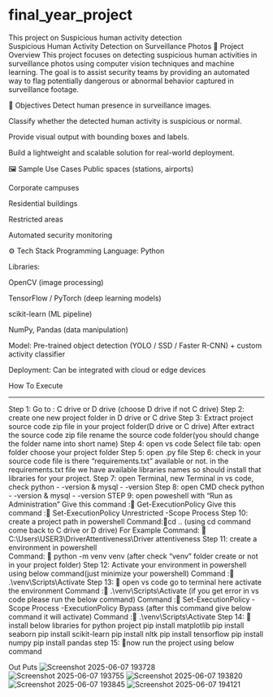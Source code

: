 # final_year_project
This project on Suspicious human activity detection  
Suspicious Human Activity Detection on Surveillance Photos
📌 Project Overview
This project focuses on detecting suspicious human activities in surveillance photos using computer vision techniques and machine learning. The goal is to assist security teams by providing an automated way to flag potentially dangerous or abnormal behavior captured in surveillance footage.

🎯 Objectives
Detect human presence in surveillance images.

Classify whether the detected human activity is suspicious or normal.

Provide visual output with bounding boxes and labels.

Build a lightweight and scalable solution for real-world deployment.

🖼️ Sample Use Cases
Public spaces (stations, airports)

Corporate campuses

Residential buildings

Restricted areas

Automated security monitoring

⚙️ Tech Stack
Programming Language: Python

Libraries:

OpenCV (image processing)

TensorFlow / PyTorch (deep learning models)

scikit-learn (ML pipeline)




NumPy, Pandas (data manipulation)

Model: Pre-trained object detection (YOLO / SSD / Faster R-CNN) + custom activity classifier

Deployment: Can be integrated with cloud or edge devices


How To Execute
************
Step 1: Go to : C drive or D drive (choose D drive if not C drive)
Step 2: create one new project folder in D drive or C drive
Step 3: Extract project source code zip file in your project folder(D drive or C drive)
             After extract the source code zip file rename the source code folder(you  should change the folder name into short name)
Step 4: open vs code 
             Select file tab: open folder choose your project folder
Step 5: open .py file
Step 6: check in your source code file is there “requirements.txt” available or not. 
             in the requirements.txt file we have available libraries names so should install that libraries for your project.
Step 7: open Terminal, new Terminal in vs code, check python - -version & mysql - -version
Step 8: open CMD check python - -version & mysql - -version
STEP 9: open poweshell with “Run as Administration”
              Give this command : Get-ExecutionPolicy
              Give this command : Set-ExecutionPolicy Unrestricted -Scope Process
Step 10: create a project path in powershell
                Command:cd .. (using cd command come back to C drive or D drive)
               For Example
               Command:  C:\Users\USER3\DriverAttentiveness\Driver attentiveness
  Step 11: create a environment in powershell              
               Command:  python -m venv venv (after check “venv” folder create or not in your project folder)
Step 12: Activate your environment in powershell using below command(just minimize your powershell)
              Command :  .\venv\Scripts\Activate
Step 13:  open vs code go to terminal here activate the environment
               Command : .\venv\Scripts\Activate (if you get error in vs code please run the below command)
               Command : Set-ExecutionPolicy -Scope Process -ExecutionPolicy Bypass (after this command give below command it will activate)
               Command : .\venv\Scripts\Activate
Step 14:  install below libraries for python project
pip install matplotlib
pip install seaborn
pip install scikit-learn
pip install nltk
pip install tensorflow
pip install numpy
pip install pandas
step 15: now run the project using below command

Out Puts
![Screenshot 2025-06-07 193728](https://github.com/user-attachments/assets/1f246558-9fff-4c92-bb56-bdab35838434)
![Screenshot 2025-06-07 193755](https://github.com/user-attachments/assets/3368b3dd-0d54-4a46-9bc7-a121e65b1cf7)
![Screenshot 2025-06-07 193820](https://github.com/user-attachments/assets/3b5a6c7d-133f-45a0-986d-8b47ba0ce008)
![Screenshot 2025-06-07 193845](https://github.com/user-attachments/assets/714fc445-3ea2-46eb-94b3-cdcae86060c9)
![Screenshot 2025-06-07 194121](https://github.com/user-attachments/assets/f4b9c916-ad49-4ef6-ad6b-733f078c5675)






